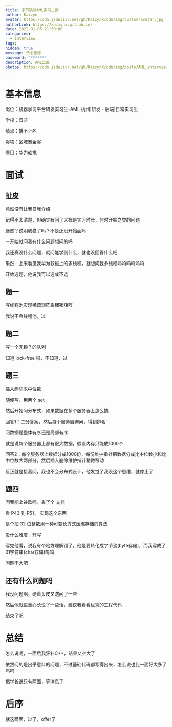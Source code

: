 ```yaml
---
title: 字节跳动AML实习二面
author: Kaizyn
avatar: https://cdn.jsdelivr.net/gh/KaizynX/cdn/img/custom/avatar.jpg
authorLink: https://kaizynx.github.io/
date: 2022-01-05 21:50:00
categories:
  - interview
tags:
hidden: true
message: 责令删除
password: "******"
description: AML二面
photos: https://cdn.jsdelivr.net/gh/KaizynX/cdn/img/posts/AML_interview2/cover.jpg
---
```

# 基本信息

岗位：机器学习平台研发实习生-AML 杭州|研发 - 后端|日常实习生

学校：双非

绩点：排不上名

奖项：区域赛金奖

项目：华为软挑

# 面试

## 扯皮

竟然没有让我自我介绍

记得不太清楚，但确实有问了大概是实习时长，何时开始之类的问题

迷惑？说明我稳了吗？不是还没开始面吗

一开始就问我有什么问题想问的吗

我还真没什么问题，就问能学到什么，就也没回答什么吧

果然一上来看见我华为软挑上的多线程，就想问我多线程呜呜呜呜呜呜

开始选题，他说我可以选或不选

## 题一

写线程池实现稀疏矩阵乘稠密矩阵

我说不会线程池，过

## 题二

写一个无锁？的队列

知道 lock-free 吗，不知道，过

## 题三

插入删除求中位数

随便写，用两个 set

然后开始问分布式，如果数据在多个服务器上怎么搞

回答1：二分答案，然后每个服务器询问，得到排名

问数据是整体有序还是局部有序

就是说每个服务器上都有很大数据，假设内存只能放1000个

回答2：每个服务器上数据分成1000份，每份维护指针把数据分成比中位数小和比中位数大两部分，然后插入删除维护指针稍微移动

反正就是接着问，我也不会分布式设计，他发觉了我没这个思维，就停止了

## 题四

问我能上谷歌吗，丢了个 [文档](https://static.googleusercontent.com/media/research.google.com/zh-CN//people/jeff/Stanford-DL-Nov-2010.pdf)

看 P43 到 P51， 实现这个东西

是个把 32 位整数用一种可变长方式压缩存储的算法

没什么难度，开写

写完他看，说我有个地方理解错了，他是要转化成字节流(byte存储)，而我写成了01字符串(char存储)呜呜

问题不大吧

## 还有什么问题吗

我没问题啊，硬着头皮又瞎问了一些

然后他就语重心长说了一些话，建议我看看优秀的工程代码

结束了吧

# 总结

怎么说呢，一面后我狂补C++，结果又空大了

依然问的是出乎意料的问题，不过基础代码都写得出来，怎么说也比一面好太多了呜呜

据学长说只有两面，等消息了

# 后序

就这两面，过了，offer了